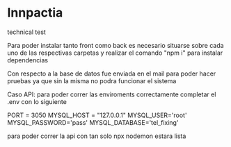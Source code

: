 # Innpactia
technical test

Para poder instalar tanto front como back es necesario situarse sobre cada uno de las respectivas carpetas y realizar el comando "npm i" para instalar dependencias 

Con respecto a la base de datos fue enviada en el mail para poder hacer pruebas ya que sin la misma no podra funcionar el sistema

Caso API: para poder correr las enviroments correctamente completar el .env con lo siguiente

PORT = 3050
MYSQL_HOST = "127.0.0.1"
MYSQL_USER='root'
MYSQL_PASSWORD='pass'
MYSQL_DATABASE='tel_fixing'


para poder correr la api con tan solo npx nodemon estara lista
